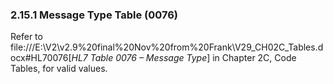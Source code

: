 ### 2.15.1 Message Type Table (0076)

Refer to file:///E:\V2\v2.9%20final%20Nov%20from%20Frank\V29_CH02C_Tables.docx#HL70076[_HL7 Table 0076 – Message Type_] in Chapter 2C, Code Tables, for valid values.
